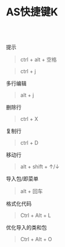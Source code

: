 # AS快捷键K

<br >
<br >

提示

>ctrl + alt + 空格

>ctrl + j

多行编辑

>alt + j 

删除行

>ctrl + X

复制行

>ctrl + D

移动行

>alt + shift + ↑/↓

导入包/即菜单

>alt + 回车

格式化代码

>Ctrl + Alt + L

优化导入的类和包

>Ctrl + Alt + O 